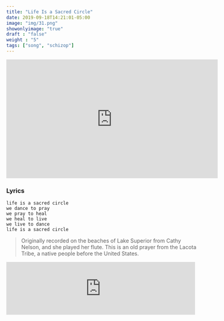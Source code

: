 ```yaml
---
title: "Life Is a Sacred Circle"
date: 2019-09-18T14:21:01-05:00
image: "img/31.png"
showonlyimage: "true"
draft : "false"
weight : "5"
tags: ["song", "schizop"]
---
```



<iframe width="560" height="315" src="https://www.youtube.com/embed/TEFRfhFCY4s" frameborder="0" allow="accelerometer; autoplay; encrypted-media; gyroscope; picture-in-picture" allowfullscreen></iframe>

### Lyrics

```
life is a sacred circle
we dance to pray
we pray to heal
we heal to live
we live to dance
life is a sacred circle

```

> Originally recorded on the beaches of Lake Superior from Cathy Nelson, and she played her flute.
> This is an old prayer from the Lacota Tribe, a native people before the United States. 

<iframe src="https://archive.org/embed/00lifeisasacredcircle" width="500" height="140" frameborder="0" webkitallowfullscreen="true" mozallowfullscreen="true" allowfullscreen></iframe>
